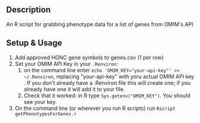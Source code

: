 ## Description
An R script for grabbing phenotype data for a list of genes from OMIM's API

## Setup & Usage
1. Add approved HGNC gene symbols to genes.csv (1 per row)
2. Set your OMIM API Key in your `.Renviron`: 
    1. on the command line enter `echo 'OMIM_KEY="your-api-key"' >> ~/.Renviron`, replacing "your-api-key" with yoru actual OMIM API key .  If you don't already have a .Renviron file this will create one; if you already have one it will add it to your file.
    2. Check that it worked: in R type `Sys.getenv("OMIM_KEY")`.  You should see your key.
3. On the command line (or wherever you run R scripts) run `Rscript getPhenotypesForGenes.r`